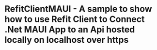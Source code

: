 # RefitClientMAUI - A sample to show how to use Refit Client to Connect .Net MAUI App to an Api hosted locally on localhost over https